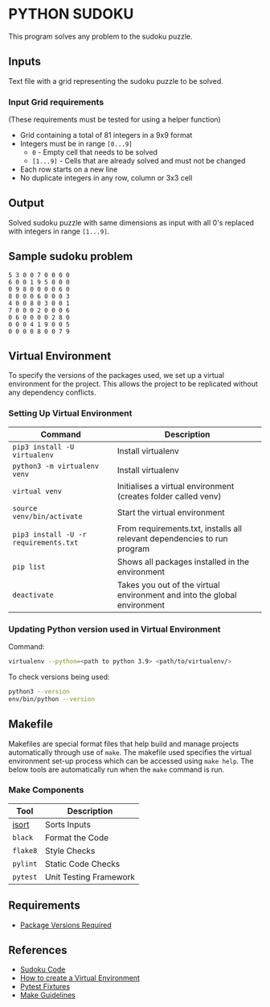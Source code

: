 # PYTHON SUDOKU

This program solves any problem to the sudoku puzzle.

## Inputs

Text file with a grid representing the sudoku puzzle to be solved.

### Input Grid requirements

(These requirements must be tested for using a helper function)

* Grid containing a total of 81 integers in a 9x9 format
* Integers must be in range `[0...9]`
  * `0` - Empty cell that needs to be solved
  * `[1...9]` - Cells that are already solved and must not be changed
* Each row starts on a new line
* No duplicate integers in any row, column or 3x3 cell

## Output

Solved sudoku puzzle with same dimensions as input with all 0's replaced with
integers in range `[1...9]`.

## Sample sudoku problem

```text
5 3 0 0 7 0 0 0 0
6 0 0 1 9 5 0 0 0
0 9 8 0 0 0 0 6 0
8 0 0 0 6 0 0 0 3
4 0 0 8 0 3 0 0 1
7 0 0 0 2 0 0 0 6
0 6 0 0 0 0 2 8 0
0 0 0 4 1 9 0 0 5
0 0 0 0 8 0 0 7 9
```

## Virtual Environment

To specify the versions of the packages used, we set up a virtual environment
for the project. This allows the project to be replicated without any dependency
  conflicts.

### Setting Up Virtual Environment

| Command | Description |
| --------|-------------|
|`pip3 install -U virtualenv`| Install virtualenv |
|`python3 -m virtualenv venv`| Install virtualenv |
|`virtual venv`              | Initialises a virtual environment (creates folder called venv)|
|`source venv/bin/activate`  | Start the virtual environment|
|`pip3 install -U -r requirements.txt`| From requirements.txt, installs all relevant dependencies to run program|
|`pip list` |Shows all packages installed in the environment|
|`deactivate` | Takes you out of the virtual environment and into the global environment|

### Updating Python version used in Virtual Environment

Command:

```bash
virtualenv --python=<path to python 3.9> <path/to/virtualenv/>
```

To check versions being used:

```bash
python3 --version
env/bin/python --version
```

## Makefile

Makefiles are special format files that help build and manage projects
automatically through use of `make`. The makefile used specifies the virtual
environment set-up process which can be accessed using `make help`. The below
tools are automatically run when the `make` command is run.

### Make Components

| Tool | Description |
| --------|-------------|
| [isort](https://pycqa.github.io/isort/) | Sorts Inputs |
| `black `| Format the Code |
| `flake8`| Style Checks|
| `pylint` | Static Code Checks|
| `pytest`| Unit Testing Framework|

## Requirements

* [Package Versions Required](requirements.txt)

## References

* [Sudoku Code](https://www.youtube.com/watch?v=G_UYXzGuqvM)
* [How to create a Virtual Environment](https://www.youtube.com/watch?v=N5vscPTWKOk)
* [Pytest Fixtures](https://docs.pytest.org/en/6.2.x/fixture.html#fixtures-are-reusable)
* [Make Guidelines](https://interrupt.memfault.com/blog/gnu-make-guidelines#when-to-choose-make)
